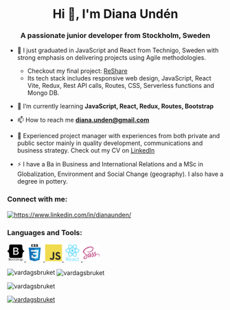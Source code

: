 
<h1 align="center">Hi 👋, I'm Diana Undén</h1>
<h3 align="center">A passionate junior developer from Stockholm, Sweden</h3>

- 🔭 I just graduated in JavaScript and React from Technigo, Sweden with strong emphasis on delivering projects using Agile methodologies.
    - Checkout my final project: [ReShare](https://github.com/Vardagsbruket/ReShare.git) 
    - Its tech stack includes responsive web design, JavaScript, React Vite, Redux, Rest API calls, Routes, CSS, Serverless functions and Mongo DB.

- 🌱 I’m currently learning **JavaScript, React, Redux, Routes, Bootstrap**

- 📫 How to reach me **diana.unden@gmail.com**

- 📄 Experienced project manager with experiences from both private and public sector mainly in quality development, communications and business strategy. Check out my CV on [LinkedIn](https://www.linkedin.com/in/dianaunden/)

- ⚡ I have a Ba in Business and International Relations and a MSc in Globalization, Environment and Social Change (geography). I also have a degree in pottery.

<h3 align="left">Connect with me:</h3>
<p align="left">
<a href="https://linkedin.com/in/https://www.linkedin.com/in/dianaunden/" target="blank"><img align="center" src="https://raw.githubusercontent.com/rahuldkjain/github-profile-readme-generator/master/src/images/icons/Social/linked-in-alt.svg" alt="https://www.linkedin.com/in/dianaunden/" height="30" width="40" /></a>
</p>

<h3 align="left">Languages and Tools:</h3>
<p align="left"> <a href="https://getbootstrap.com" target="_blank" rel="noreferrer"> <img src="https://raw.githubusercontent.com/devicons/devicon/master/icons/bootstrap/bootstrap-plain-wordmark.svg" alt="bootstrap" width="40" height="40"/> </a> <a href="https://www.w3schools.com/css/" target="_blank" rel="noreferrer"> <img src="https://raw.githubusercontent.com/devicons/devicon/master/icons/css3/css3-original-wordmark.svg" alt="css3" width="40" height="40"/> </a> <a href="https://developer.mozilla.org/en-US/docs/Web/JavaScript" target="_blank" rel="noreferrer"> <img src="https://raw.githubusercontent.com/devicons/devicon/master/icons/javascript/javascript-original.svg" alt="javascript" width="40" height="40"/> </a> <a href="https://reactjs.org/" target="_blank" rel="noreferrer"> <img src="https://raw.githubusercontent.com/devicons/devicon/master/icons/react/react-original-wordmark.svg" alt="react" width="40" height="40"/> </a> <a href="https://sass-lang.com" target="_blank" rel="noreferrer"> <img src="https://raw.githubusercontent.com/devicons/devicon/master/icons/sass/sass-original.svg" alt="sass" width="40" height="40"/> </a> </p>

<p><img align="left" src="https://github-readme-stats.vercel.app/api/top-langs?username=vardagsbruket&show_icons=true&locale=en&layout=compact" alt="vardagsbruket" /></p>

<p>&nbsp;<img align="center" src="https://github-readme-stats.vercel.app/api?username=vardagsbruket&show_icons=true&locale=en" alt="vardagsbruket" /></p>

<p align="left"> <img src="https://komarev.com/ghpvc/?username=vardagsbruket&label=Profile%20views&color=0e75b6&style=flat" alt="vardagsbruket" /> </p>

<p align="left"> <a href="https://github.com/ryo-ma/github-profile-trophy"><img src="https://github-profile-trophy.vercel.app/?username=vardagsbruket" alt="vardagsbruket" /></a> </p>

